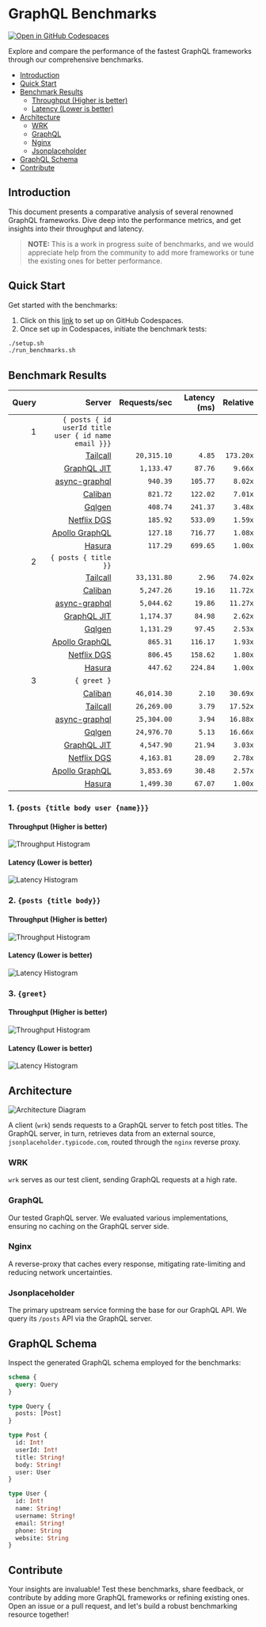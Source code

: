 # GraphQL Benchmarks <!-- omit from toc -->

[![Open in GitHub Codespaces](https://github.com/codespaces/badge.svg)](https://codespaces.new/tailcallhq/graphql-benchmarks)

Explore and compare the performance of the fastest GraphQL frameworks through our comprehensive benchmarks.

- [Introduction](#introduction)
- [Quick Start](#quick-start)
- [Benchmark Results](#benchmark-results)
  - [Throughput (Higher is better)](#throughput-higher-is-better)
  - [Latency (Lower is better)](#latency-lower-is-better)
- [Architecture](#architecture)
  - [WRK](#wrk)
  - [GraphQL](#graphql)
  - [Nginx](#nginx)
  - [Jsonplaceholder](#jsonplaceholder)
- [GraphQL Schema](#graphql-schema)
- [Contribute](#contribute)

[Tailcall]: https://github.com/tailcallhq/tailcall
[Gqlgen]: https://github.com/99designs/gqlgen
[Apollo GraphQL]: https://github.com/apollographql/apollo-server
[Netflix DGS]: https://github.com/netflix/dgs-framework
[Caliban]: https://github.com/ghostdogpr/caliban
[async-graphql]: https://github.com/async-graphql/async-graphql
[Hasura]: https://github.com/hasura/graphql-engine
[GraphQL JIT]: https://github.com/zalando-incubator/graphql-jit

## Introduction

This document presents a comparative analysis of several renowned GraphQL frameworks. Dive deep into the performance metrics, and get insights into their throughput and latency.

> **NOTE:** This is a work in progress suite of benchmarks, and we would appreciate help from the community to add more frameworks or tune the existing ones for better performance.

## Quick Start

Get started with the benchmarks:

1. Click on this [link](https://codespaces.new/tailcallhq/graphql-benchmarks) to set up on GitHub Codespaces.
2. Once set up in Codespaces, initiate the benchmark tests:

```bash
./setup.sh
./run_benchmarks.sh
```

## Benchmark Results

<!-- PERFORMANCE_RESULTS_START -->

| Query | Server | Requests/sec | Latency (ms) | Relative |
|-------:|--------:|--------------:|--------------:|---------:|
| 1 | `{ posts { id userId title user { id name email }}}` |
|| [Tailcall] | `20,315.10` | `4.85` | `173.20x` |
|| [GraphQL JIT] | `1,133.47` | `87.76` | `9.66x` |
|| [async-graphql] | `940.39` | `105.77` | `8.02x` |
|| [Caliban] | `821.72` | `122.02` | `7.01x` |
|| [Gqlgen] | `408.74` | `241.37` | `3.48x` |
|| [Netflix DGS] | `185.92` | `533.09` | `1.59x` |
|| [Apollo GraphQL] | `127.18` | `716.77` | `1.08x` |
|| [Hasura] | `117.29` | `699.65` | `1.00x` |
| 2 | `{ posts { title }}` |
|| [Tailcall] | `33,131.80` | `2.96` | `74.02x` |
|| [Caliban] | `5,247.26` | `19.16` | `11.72x` |
|| [async-graphql] | `5,044.62` | `19.86` | `11.27x` |
|| [GraphQL JIT] | `1,174.37` | `84.98` | `2.62x` |
|| [Gqlgen] | `1,131.29` | `97.45` | `2.53x` |
|| [Apollo GraphQL] | `865.31` | `116.17` | `1.93x` |
|| [Netflix DGS] | `806.45` | `158.62` | `1.80x` |
|| [Hasura] | `447.62` | `224.84` | `1.00x` |
| 3 | `{ greet }` |
|| [Caliban] | `46,014.30` | `2.10` | `30.69x` |
|| [Tailcall] | `26,269.00` | `3.79` | `17.52x` |
|| [async-graphql] | `25,304.00` | `3.94` | `16.88x` |
|| [Gqlgen] | `24,976.70` | `5.13` | `16.66x` |
|| [GraphQL JIT] | `4,547.90` | `21.94` | `3.03x` |
|| [Netflix DGS] | `4,163.81` | `28.09` | `2.78x` |
|| [Apollo GraphQL] | `3,853.69` | `30.48` | `2.57x` |
|| [Hasura] | `1,499.30` | `67.07` | `1.00x` |

<!-- PERFORMANCE_RESULTS_END -->



### 1. `{posts {title body user {name}}}`
#### Throughput (Higher is better)

![Throughput Histogram](assets/req_sec_histogram1.png)

#### Latency (Lower is better)

![Latency Histogram](assets/latency_histogram1.png)

### 2. `{posts {title body}}`
#### Throughput (Higher is better)

![Throughput Histogram](assets/req_sec_histogram2.png)

#### Latency (Lower is better)

![Latency Histogram](assets/latency_histogram2.png)

### 3. `{greet}`
#### Throughput (Higher is better)

![Throughput Histogram](assets/req_sec_histogram3.png)

#### Latency (Lower is better)

![Latency Histogram](assets/latency_histogram3.png)

## Architecture

![Architecture Diagram](assets/architecture.png)

A client (`wrk`) sends requests to a GraphQL server to fetch post titles. The GraphQL server, in turn, retrieves data from an external source, `jsonplaceholder.typicode.com`, routed through the `nginx` reverse proxy.

### WRK

`wrk` serves as our test client, sending GraphQL requests at a high rate.

### GraphQL

Our tested GraphQL server. We evaluated various implementations, ensuring no caching on the GraphQL server side.

### Nginx

A reverse-proxy that caches every response, mitigating rate-limiting and reducing network uncertainties.

### Jsonplaceholder

The primary upstream service forming the base for our GraphQL API. We query its `/posts` API via the GraphQL server.

## GraphQL Schema

Inspect the generated GraphQL schema employed for the benchmarks:

```graphql
schema {
  query: Query
}

type Query {
  posts: [Post]
}

type Post {
  id: Int!
  userId: Int!
  title: String!
  body: String!
  user: User
}

type User {
  id: Int!
  name: String!
  username: String!
  email: String!
  phone: String
  website: String
}
```

## Contribute

Your insights are invaluable! Test these benchmarks, share feedback, or contribute by adding more GraphQL frameworks or refining existing ones. Open an issue or a pull request, and let's build a robust benchmarking resource together!
